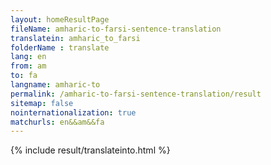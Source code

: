 ```yaml
---
layout: homeResultPage
fileName: amharic-to-farsi-sentence-translation
translatein: amharic_to_farsi
folderName : translate
lang: en
from: am
to: fa
langname: amharic-to
permalink: /amharic-to-farsi-sentence-translation/result
sitemap: false
nointernationalization: true
matchurls: en&&am&&fa
---
```

{% include result/translateinto.html %}

<script src="/js/result/translation.js" data-foldername="{{page.folderName}}" data-lang="{{page.lang}}"></script>
